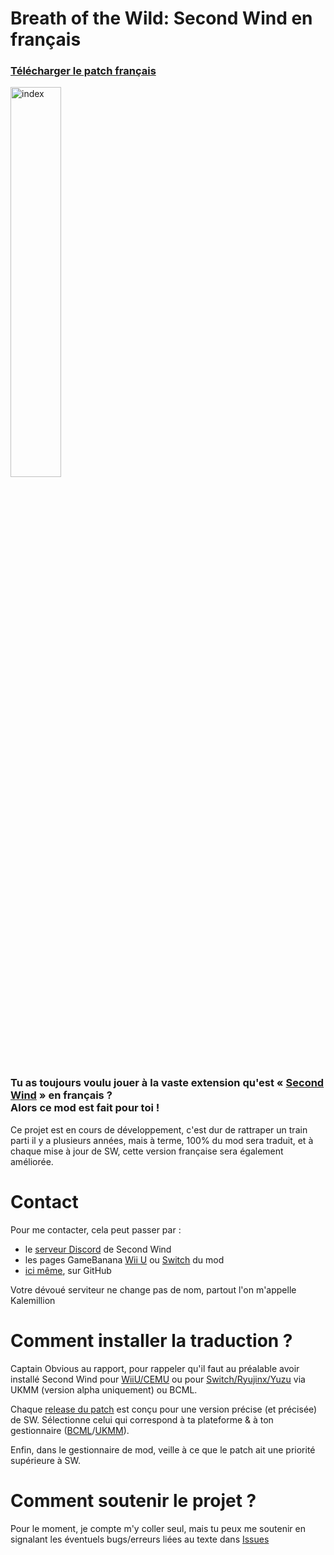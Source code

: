 # Breath of the Wild: Second Wind en français
<h3><a href="https://github.com/Kalemillion/SecondWind_French_non-officiel/releases">Télécharger le patch français</a></h3>
<img src="https://images.gamebanana.com/img/ss/wips/6559d16a45dfa.jpg" alt="index" style="width: 40%; height: 40%;">
<h3>Tu as toujours voulu jouer à la vaste extension qu'est « <a href="https://github.com/CEObrainz/Second-Wind"> Second Wind</a> » en français ?<br>
Alors ce mod est fait pour toi !</h3>
Ce projet est en cours de développement, c'est dur de rattraper un train parti il y a plusieurs années, mais à terme, 100% du mod sera traduit, et à chaque mise à jour de SW, cette version française sera également améliorée.

# Contact
Pour me contacter, cela peut passer par :
<ul>
  <li>le <a href="https://discord.com/invite/VU4z9AF">serveur Discord</a> de Second Wind</li>
  <li>les pages GameBanana <a href="https://gamebanana.com/wips/584973">Wii U</a> ou <a href="https://gamebanana.com/wips/582169">Switch</a> du mod</li>
  <li><a href="https://github.com/Kalemillion/Second-Wind---French/discussions">ici même</a>, sur GitHub</li>
</ul>
Votre dévoué serviteur ne change pas de nom, partout l'on m'appelle Kalemillion

# Comment installer la traduction ?
Captain Obvious au rapport, pour rappeler qu'il faut au préalable avoir installé Second Wind pour [WiiU/CEMU](https://github.com/CEObrainz/Second-Wind/releases) ou pour [Switch/Ryujinx/Yuzu](https://github.com/Nitr4m12/Second-Wind-Switch/releases) via UKMM (version alpha uniquement) ou BCML.
 
Chaque [release du patch](https://github.com/Kalemillion/SecondWind_French_non-officiel/releases) est conçu pour une version précise (et précisée) de SW.
Sélectionne celui qui correspond à ta plateforme & à ton gestionnaire ([BCML](https://gamebanana.com/tools/6624)/[UKMM](https://gamebanana.com/tools/12110)).

Enfin, dans le gestionnaire de mod, veille à ce que le patch ait une priorité supérieure à SW.

# Comment soutenir le projet ?
Pour le moment, je compte m'y coller seul, mais tu peux me soutenir en signalant les éventuels bugs/erreurs liées au texte dans [Issues](https://github.com/Kalemillion/Second-Wind---French/issues)

